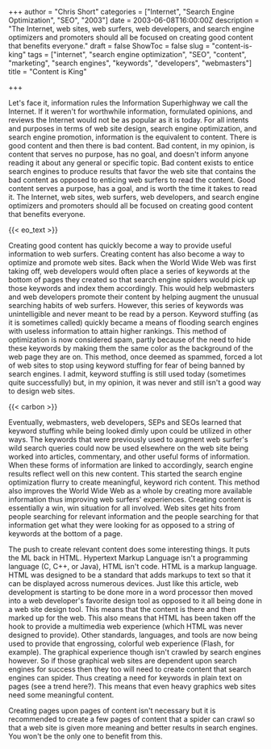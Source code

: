 +++
author = "Chris Short"
categories = ["Internet", "Search Engine Optimization", "SEO", "2003"]
date = 2003-06-08T16:00:00Z
description = "The Internet, web sites, web surfers, web developers, and search engine optimizers and promoters should all be focused on creating good content that benefits everyone."
draft = false
ShowToc = false
slug = "content-is-king"
tags = ["internet", "search engine optimization", "SEO", "content", "marketing", "search engines", "keywords", "developers", "webmasters"]
title = "Content is King"

+++

Let's face it, information rules the Information Superhighway we call the Internet. If it weren't for worthwhile information, formulated opinions, and reviews the Internet would not be as popular as it is today. For all intents and purposes in terms of web site design, search engine optimization, and search engine promotion, information is the equivalent to content. There is good content and then there is bad content. Bad content, in my opinion, is content that serves no purpose, has no goal, and doesn't inform anyone reading it about any general or specific topic. Bad content exists to entice search engines to produce results that favor the web site that contains the bad content as opposed to enticing web surfers to read the content. Good content serves a purpose, has a goal, and is worth the time it takes to read it. The Internet, web sites, web surfers, web developers, and search engine optimizers and promoters should all be focused on creating good content that benefits everyone.

{{< eo_text >}}

Creating good content has quickly become a way to provide useful information to web surfers. Creating content has also become a way to optimize and promote web sites. Back when the World Wide Web was first taking off, web developers would often place a series of keywords at the bottom of pages they created so that search engine spiders would pick up those keywords and index them accordingly. This would help webmasters and web developers promote their content by helping augment the unusual searching habits of web surfers. However, this series of keywords was unintelligible and never meant to be read by a person. Keyword stuffing (as it is sometimes called) quickly became a means of flooding search engines with useless information to attain higher rankings. This method of optimization is now considered spam, partly because of the need to hide these keywords by making them the same color as the background of the web page they are on. This method, once deemed as spammed, forced a lot of web sites to stop using keyword stuffing for fear of being banned by search engines. I admit, keyword stuffing is still used today (sometimes quite successfully) but, in my opinion, it was never and still isn't a good way to design web sites.

{{< carbon >}}

Eventually, webmasters, web developers, SEPs and SEOs learned that keyword stuffing while being looked dimly upon could be utilized in other ways. The keywords that were previously used to augment web surfer's wild search queries could now be used elsewhere on the web site being worked into articles, commentary, and other useful forms of information. When these forms of information are linked to accordingly, search engine results reflect well on this new content. This started the search engine optimization flurry to create meaningful, keyword rich content. This method also improves the World Wide Web as a whole by creating more available information thus improving web surfers' experiences. Creating content is essentially a win, win situation for all involved. Web sites get hits from people searching for relevant information and the people searching for that information get what they were looking for as opposed to a string of keywords at the bottom of a page.

The push to create relevant content does some interesting things. It puts the ML back in HTML. Hypertext Markup Language isn't a programming language (C, C++, or Java), HTML isn't code. HTML is a markup language. HTML was designed to be a standard that adds markups to text so that it can be displayed across numerous devices. Just like this article, web development is starting to be done more in a word processor then moved into a web developer's favorite design tool as opposed to it all being done in a web site design tool. This means that the content is there and then marked up for the web. This also means that HTML has been taken off the hook to provide a multimedia web experience (which HTML was never designed to provide). Other standards, languages, and tools are now being used to provide that engrossing, colorful web experience (Flash, for example). The graphical experience though isn't crawled by search engines however. So if those graphical web sites are dependent upon search engines for success then they too will need to create content that search engines can spider. Thus creating a need for keywords in plain text on pages (see a trend here?). This means that even heavy graphics web sites need some meaningful content.

Creating pages upon pages of content isn't necessary but it is recommended to create a few pages of content that a spider can crawl so that a web site is given more meaning and better results in search engines. You won't be the only one to benefit from this.

